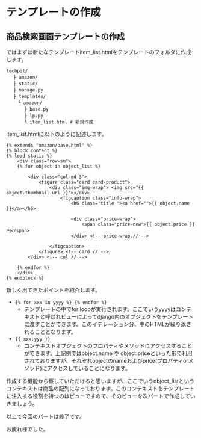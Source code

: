# テンプレートの作成

## 商品検索画面テンプレートの作成
ではまずは新たなテンプレートitem_list.htmlをテンプレートのフォルダに作成します。
```
techpit/
　 ├ amazon/
　 ├ static/
　 ├ manage.py
　 ├ templates/ 
 　　└ amazon/ 
    　 ├ base.py
　     ├ lp.py
　　　　└ item_list.html # 新規作成
```

item_list.htmlに以下のように記述します。
```
{% extends "amazon/base.html" %}
{% block content %}
{% load static %}
    <div class="row-sm">
    {% for object in object_list %}
        
        <div class="col-md-3">
            <figure class="card card-product">
                <div class="img-wrap"> <img src="{{ object.thumbnail.url }}"></div>
                    <figcaption class="info-wrap">
                        <h6 class="title "><a href="">{{ object.name }}</a></h6>
                        
                        <div class="price-wrap">
                            <span class="price-new">{{ object.price }}円</span>
                        </div> <!-- price-wrap.// -->
                    
                </figcaption>
            </figure> <!-- card // -->
        </div> <!-- col // -->
        
    {% endfor %}
    </div>
{% endblock %}

```

新しく出てきたポイントを紹介します。

* `{% for xxx in yyyy %} {% endfor %}`
  * テンプレートの中でfor loopが実行されます。ここでいうyyyyはコンテキストと呼ばれビューによってdjango内のオブジェクトをテンプレートに渡すことができます。このイテレーション分、中のHTMLが繰り返されることとなります。
* `{{ xxx.yyy }}`
  * コンテキストオブジェクトのプロパティやメソッドにアクセスすることができます。上記例ではobject.name や object.priceといった形で利用されておりますが、それぞれobjectのnameおよびprice(プロパティorメソッド)にアクセスしていることになります。

作成する機能から察していただけると思いますが、ここでいうobject_listというコンテキストは商品の配列になっております。このコンテキストをテンプレートに注入する役割を持つのはビューですので、そのビューを次パートで作成していきましょう。

以上で今回のパートは終了です。

お疲れ様でした。